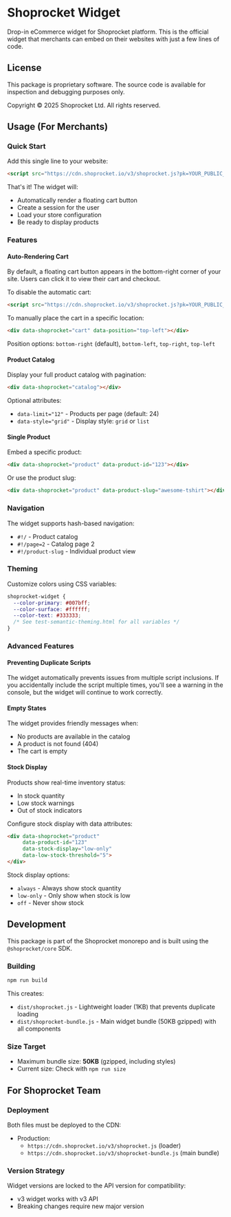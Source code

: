 # Shoprocket Widget

Drop-in eCommerce widget for Shoprocket platform. This is the official widget that merchants can embed on their websites with just a few lines of code.

## License

This package is proprietary software. The source code is available for inspection and debugging purposes only.

Copyright © 2025 Shoprocket Ltd. All rights reserved.

## Usage (For Merchants)

### Quick Start

Add this single line to your website:

```html
<script src="https://cdn.shoprocket.io/v3/shoprocket.js?pk=YOUR_PUBLIC_KEY"></script>
```

That's it! The widget will:
- Automatically render a floating cart button
- Create a session for the user
- Load your store configuration
- Be ready to display products

### Features

#### Auto-Rendering Cart
By default, a floating cart button appears in the bottom-right corner of your site. Users can click it to view their cart and checkout.

To disable the automatic cart:
```html
<script src="https://cdn.shoprocket.io/v3/shoprocket.js?pk=YOUR_PUBLIC_KEY" data-no-cart></script>
```

To manually place the cart in a specific location:
```html
<div data-shoprocket="cart" data-position="top-left"></div>
```

Position options: `bottom-right` (default), `bottom-left`, `top-right`, `top-left`

#### Product Catalog
Display your full product catalog with pagination:

```html
<div data-shoprocket="catalog"></div>
```

Optional attributes:
- `data-limit="12"` - Products per page (default: 24)
- `data-style="grid"` - Display style: `grid` or `list`

#### Single Product
Embed a specific product:

```html
<div data-shoprocket="product" data-product-id="123"></div>
```

Or use the product slug:
```html
<div data-shoprocket="product" data-product-slug="awesome-tshirt"></div>
```

### Navigation

The widget supports hash-based navigation:
- `#!/` - Product catalog
- `#!/page=2` - Catalog page 2
- `#!/product-slug` - Individual product view

### Theming

Customize colors using CSS variables:

```css
shoprocket-widget {
  --color-primary: #007bff;
  --color-surface: #ffffff;
  --color-text: #333333;
  /* See test-semantic-theming.html for all variables */
}
```

### Advanced Features

#### Preventing Duplicate Scripts
The widget automatically prevents issues from multiple script inclusions. If you accidentally include the script multiple times, you'll see a warning in the console, but the widget will continue to work correctly.

#### Empty States
The widget provides friendly messages when:
- No products are available in the catalog
- A product is not found (404)
- The cart is empty

#### Stock Display
Products show real-time inventory status:
- In stock quantity
- Low stock warnings
- Out of stock indicators

Configure stock display with data attributes:
```html
<div data-shoprocket="product" 
     data-product-id="123"
     data-stock-display="low-only"
     data-low-stock-threshold="5">
</div>
```

Stock display options:
- `always` - Always show stock quantity
- `low-only` - Only show when stock is low
- `off` - Never show stock

## Development

This package is part of the Shoprocket monorepo and is built using the `@shoprocket/core` SDK.

### Building

```bash
npm run build
```

This creates:
- `dist/shoprocket.js` - Lightweight loader (1KB) that prevents duplicate loading
- `dist/shoprocket-bundle.js` - Main widget bundle (50KB gzipped) with all components

### Size Target

- Maximum bundle size: **50KB** (gzipped, including styles)
- Current size: Check with `npm run size`

## For Shoprocket Team

### Deployment

Both files must be deployed to the CDN:
- Production: 
  - `https://cdn.shoprocket.io/v3/shoprocket.js` (loader)
  - `https://cdn.shoprocket.io/v3/shoprocket-bundle.js` (main bundle)

### Version Strategy

Widget versions are locked to the API version for compatibility:
- v3 widget works with v3 API
- Breaking changes require new major version